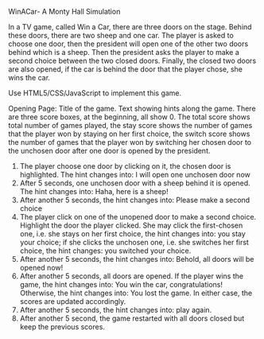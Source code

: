 WinACar- A Monty Hall Simulation

In a TV game, called Win a Car, there are three doors on the stage. Behind these doors, there are two sheep and one car. The player is asked to choose one door, then the president will open one of the other two doors behind which is a sheep. Then the president asks the player to make a second choice between the two closed doors. Finally, the closed two doors are also opened, if the car is behind the door that the player chose, she wins the car.

Use HTML5/CSS/JavaScript to implement this game.

Opening Page:
Title of the game. Text showing hints along the game. There are three score boxes, at the beginning, all show 0. The total score shows total number of games played, the stay score shows the number of games that the player won by staying on her first choice, the switch score shows the number of games that the player won by switching her chosen door to the unchosen door after one door is opened by the president. 

1. The player choose one door by clicking on it, the chosen door is highlighted. The hint changes into: I will open one unchosen door now
2. After 5 seconds, one unchosen door with a sheep behind it is opened. The hint changes into: Haha, here is a sheep! 
3. After another 5 seconds, the hint changes into: Please make a second choice
4. The player click on one of the unopened door to make a second choice. Highlight the door the player clicked. She may click the first-chosen one, i.e. she stays on her first choice, the hint changes into: you stay your choice; if she clicks the unchosen one, i.e.  she switches her first choice, the hint changes: you switched your choice. 
5. After another 5 seconds, the hint changes into: Behold, all doors will be opened now!
6. After another 5 seconds, all doors are opened. If the player wins the game, the hint changes into: You win the car, congratulations! Otherwise, the hint changes into: You lost the game. In either case, the scores are updated accordingly. 
7. After another 5 seconds, the hint changes into: play again. 
8. After another 5 second, the game restarted with all doors closed but keep the previous scores.
